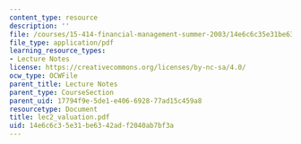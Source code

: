 ```yaml
---
content_type: resource
description: ''
file: /courses/15-414-financial-management-summer-2003/14e6c6c35e31be6342adf2040ab7bf3a_lec2_valuation.pdf
file_type: application/pdf
learning_resource_types:
- Lecture Notes
license: https://creativecommons.org/licenses/by-nc-sa/4.0/
ocw_type: OCWFile
parent_title: Lecture Notes
parent_type: CourseSection
parent_uid: 17794f9e-5de1-e406-6928-77ad15c459a8
resourcetype: Document
title: lec2_valuation.pdf
uid: 14e6c6c3-5e31-be63-42ad-f2040ab7bf3a
---
```

